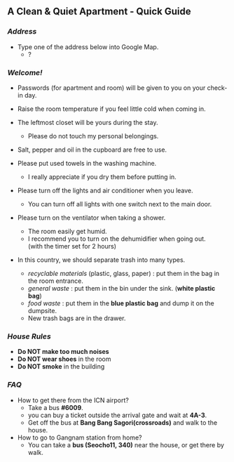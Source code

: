 ## A Clean & Quiet Apartment - Quick Guide

### *Address*
- Type one of the address below into Google Map.  
  - ?

### *Welcome!*
  
- Passwords (for apartment and room) will be given to you on your check-in day.
  
- Raise the room temperature if you feel little cold when coming in.
  
- The leftmost closet will be yours during the stay.
  - Please do not touch my personal belongings.

- Salt, pepper and oil in the cupboard are free to use.
  
- Please put used towels in the washing machine.
  - I really appreciate if you dry them before putting in.
  
- Please turn off the lights and air conditioner when you leave.
  - You can turn off all lights with one switch next to the main door.
  
- Please turn on the ventilator when taking a shower.
  - The room easily get humid.
  - I recommend you to turn on the dehumidifier when going out.   
  (with the timer set for 2 hours)
  
- In this country, we should separate trash into many types.
  - *recyclable materials* (plastic, glass, paper) : put them in the bag in the room entrance.
  - *general waste* : put them in the bin under the sink. (**white plastic bag**)
  - *food waste* : put them in the **blue plastic bag** and dump it on the dumpsite.
  - New trash bags are in the drawer.
  
  
### *House Rules*
- **Do NOT make too much noises**
- **Do NOT wear shoes** in the room
- **Do NOT smoke** in the building
  
  
### *FAQ*
  
- How to get there from the ICN airport?
  - Take a bus **#6009**.
  - you can buy a ticket outside the arrival gate and wait at **4A-3**. 
  - Get off the bus at **Bang Bang Sagori(crossroads)** and walk to the house.
- How to go to Gangnam station from home?
  - You can take a **bus (Seocho11, 340)** near the house, or get there by walk.
